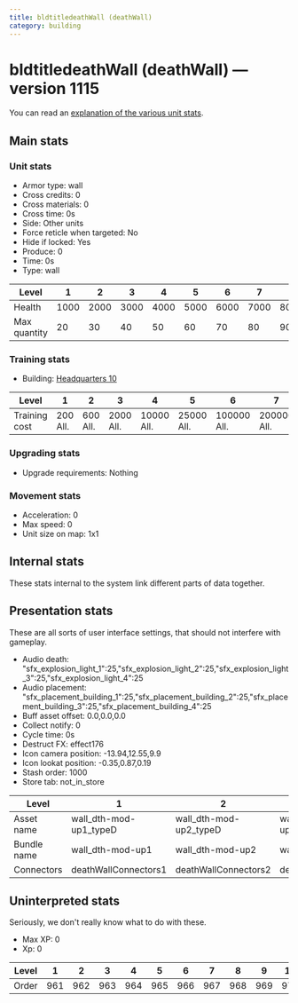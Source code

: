 ```yaml
---
title: bldtitledeathWall (deathWall)
category: building
---
```


# bldtitledeathWall (deathWall) — version 1115

You can read an [explanation  of the various unit stats](unitexplained.md).

## Main stats

### Unit stats

  * Armor type: wall
  * Cross credits: 0
  * Cross materials: 0
  * Cross time: 0s
  * Side: Other units
  * Force reticle when targeted: No
  * Hide if locked: Yes
  * Produce: 0
  * Time: 0s
  * Type: wall

|Level       |1   |2   |3   |4   |5   |6   |7   |8   |9   |10   |
|------------|----|----|----|----|----|----|----|----|----|-----|
|Health      |1000|2000|3000|4000|5000|6000|7000|8000|9000|10000|
|Max quantity|20  |30  |40  |50  |60  |70  |80  |90  |100 |120  |


### Training stats

  * Building: [Headquarters 10](smugglerHQ.html)

|Level        |1       |2       |3        |4         |5         |6          |7          |8          |9           |10          |
|-------------|--------|--------|---------|----------|----------|-----------|-----------|-----------|------------|------------|
|Training cost|200 All.|600 All.|2000 All.|10000 All.|25000 All.|100000 All.|200000 All.|500000 All.|1000000 All.|2000000 All.|


### Upgrading stats

  * Upgrade requirements: Nothing

### Movement stats

  * Acceleration: 0
  * Max speed: 0
  * Unit size on map: 1x1

## Internal stats

These stats internal to the system link different parts of data together.


## Presentation stats

These are all sorts of user interface settings, that should not interfere with gameplay.

  * Audio death: "sfx_explosion_light_1":25,"sfx_explosion_light_2":25,"sfx_explosion_light_3":25,"sfx_explosion_light_4":25
  * Audio placement: "sfx_placement_building_1":25,"sfx_placement_building_2":25,"sfx_placement_building_3":25,"sfx_placement_building_4":25
  * Buff asset offset: 0.0,0.0,0.0
  * Collect notify: 0
  * Cycle time: 0s
  * Destruct FX: effect176
  * Icon camera position: -13.94,12.55,9.9
  * Icon lookat position: -0.35,0.87,0.19
  * Stash order: 1000
  * Store tab: not_in_store

|Level      |1                     |2                     |3                     |4                     |5                     |6                     |7                     |8                     |9                     |10                    |
|-----------|----------------------|----------------------|----------------------|----------------------|----------------------|----------------------|----------------------|----------------------|----------------------|----------------------|
|Asset name |wall_dth-mod-up1_typeD|wall_dth-mod-up2_typeD|wall_dth-mod-up3_typeD|wall_dth-mod-up4_typeD|wall_dth-mod-up5_typeD|wall_dth-mod-up6_typeD|wall_dth-mod-up7_typeD|wall_dth-mod-up7_typeD|wall_dth-mod-up7_typeD|wall_dth-mod-up7_typeD|
|Bundle name|wall_dth-mod-up1      |wall_dth-mod-up2      |wall_dth-mod-up3      |wall_dth-mod-up4      |wall_dth-mod-up5      |wall_dth-mod-up6      |wall_dth-mod-up7      |wall_dth-mod-up7      |wall_dth-mod-up7      |wall_dth-mod-up7      |
|Connectors |deathWallConnectors1  |deathWallConnectors2  |deathWallConnectors3  |deathWallConnectors4  |deathWallConnectors5  |deathWallConnectors6  |deathWallConnectors7  |deathWallConnectors8  |deathWallConnectors9  |deathWallConnectors10 |


## Uninterpreted stats

Seriously, we don't really know what to do with these.

  * Max XP: 0
  * Xp: 0

|Level|1  |2  |3  |4  |5  |6  |7  |8  |9  |10 |
|-----|---|---|---|---|---|---|---|---|---|---|
|Order|961|962|963|964|965|966|967|968|969|970|


